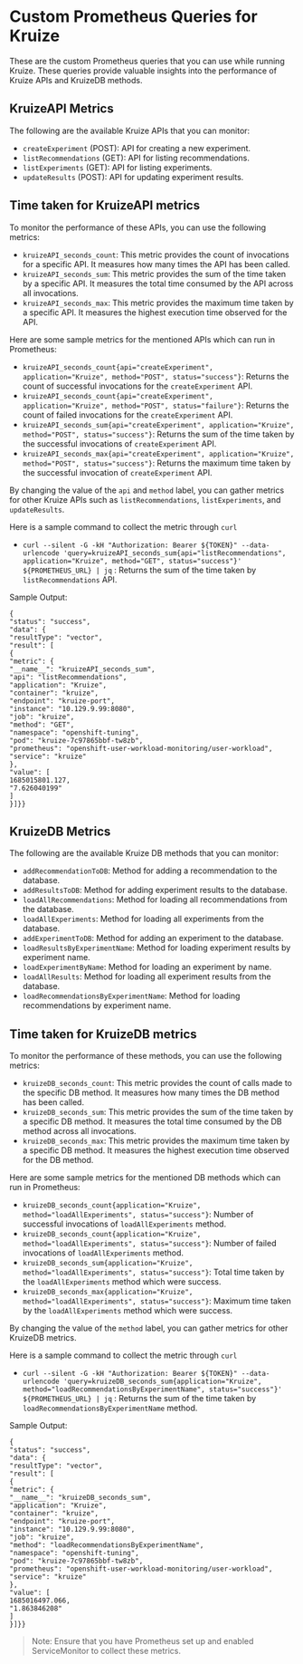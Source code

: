 # Custom Prometheus Queries for Kruize

These are the custom Prometheus queries that you can use while running Kruize. These queries provide valuable insights into the performance of Kruize APIs and KruizeDB methods.

## KruizeAPI Metrics

The following are the available Kruize APIs that you can monitor:

- `createExperiment` (POST): API for creating a new experiment.
- `listRecommendations` (GET): API for listing recommendations.
- `listExperiments` (GET): API for listing experiments.
- `updateResults` (POST): API for updating experiment results.

## Time taken for KruizeAPI metrics

To monitor the performance of these APIs, you can use the following metrics:

- `kruizeAPI_seconds_count`: This metric provides the count of invocations for a specific API. It measures how many times the API has been called.
- `kruizeAPI_seconds_sum`: This metric provides the sum of the time taken by a specific API. It measures the total time consumed by the API across all invocations.
- `kruizeAPI_seconds_max`: This metric provides the maximum time taken by a specific API. It measures the highest execution time observed for the API.

Here are some sample metrics for the mentioned APIs which can run in Prometheus:

- `kruizeAPI_seconds_count{api="createExperiment", application="Kruize", method="POST", status="success"}`: Returns the count of successful invocations for the `createExperiment` API.
- `kruizeAPI_seconds_count{api="createExperiment", application="Kruize", method="POST", status="failure"}`: Returns the count of failed invocations for the `createExperiment` API.
- `kruizeAPI_seconds_sum{api="createExperiment", application="Kruize", method="POST", status="success"}`: Returns the sum of the time taken by the successful invocations of `createExperiment` API.
- `kruizeAPI_seconds_max{api="createExperiment", application="Kruize", method="POST", status="success"}`: Returns the maximum time taken by the successful invocation of `createExperiment` API.

By changing the value of the `api` and `method` label, you can gather metrics for other Kruize APIs such as `listRecommendations`, `listExperiments`, and `updateResults`.

Here is a sample command to collect the metric through `curl`
- `curl --silent -G -kH "Authorization: Bearer ${TOKEN}" --data-urlencode 'query=kruizeAPI_seconds_sum{api="listRecommendations", application="Kruize", method="GET", status="success"}' ${PROMETHEUS_URL} | jq` : 
Returns the sum of the time taken by `listRecommendations` API.
  
Sample Output:
```
{
"status": "success",
"data": {
"resultType": "vector",
"result": [
{
"metric": {
"__name__": "kruizeAPI_seconds_sum",
"api": "listRecommendations",
"application": "Kruize",
"container": "kruize",
"endpoint": "kruize-port",
"instance": "10.129.9.99:8080",
"job": "kruize",
"method": "GET",
"namespace": "openshift-tuning",
"pod": "kruize-7c97865bbf-tw8zb",
"prometheus": "openshift-user-workload-monitoring/user-workload",
"service": "kruize"
},
"value": [
1685015801.127,
"7.626040199"
]
}]}}
```

## KruizeDB Metrics

The following are the available Kruize DB methods that you can monitor:

- `addRecommendationToDB`: Method for adding a recommendation to the database.
- `addResultsToDB`: Method for adding experiment results to the database.
- `loadAllRecommendations`: Method for loading all recommendations from the database.
- `loadAllExperiments`: Method for loading all experiments from the database.
- `addExperimentToDB`: Method for adding an experiment to the database.
- `loadResultsByExperimentName`: Method for loading experiment results by experiment name.
- `loadExperimentByName`: Method for loading an experiment by name.
- `loadAllResults`: Method for loading all experiment results from the database.
- `loadRecommendationsByExperimentName`: Method for loading recommendations by experiment name.

## Time taken for KruizeDB metrics

To monitor the performance of these methods, you can use the following metrics:

- `kruizeDB_seconds_count`: This metric provides the count of calls made to the specific DB method. It measures how many times the DB method has been called.
- `kruizeDB_seconds_sum`: This metric provides the sum of the time taken by a specific DB method. It measures the total time consumed by the DB method across all invocations.
- `kruizeDB_seconds_max`: This metric provides the maximum time taken by a specific DB method. It measures the highest execution time observed for the DB method.

Here are some sample metrics for the mentioned DB methods which can run in Prometheus:

- `kruizeDB_seconds_count{application="Kruize", method="loadAllExperiments", status="success"}`: Number of successful invocations of `loadAllExperiments` method.
- `kruizeDB_seconds_count{application="Kruize", method="loadAllExperiments", status="success"}`: Number of failed invocations of `loadAllExperiments` method.
- `kruizeDB_seconds_sum{application="Kruize", method="loadAllExperiments", status="success"}`: Total time taken by the `loadAllExperiments` method which were success.
- `kruizeDB_seconds_max{application="Kruize", method="loadAllExperiments", status="success"}`: Maximum time taken by the `loadAllExperiments` method which were success.

By changing the value of the `method` label, you can gather metrics for other KruizeDB metrics.

Here is a sample command to collect the metric through `curl`
- `curl --silent -G -kH "Authorization: Bearer ${TOKEN}" --data-urlencode 'query=kruizeDB_seconds_sum{application="Kruize", method="loadRecommendationsByExperimentName", status="success"}' ${PROMETHEUS_URL} | jq` :
  Returns the sum of the time taken by `loadRecommendationsByExperimentName` method.

Sample Output:
```
{
"status": "success",
"data": {
"resultType": "vector",
"result": [
{
"metric": {
"__name__": "kruizeDB_seconds_sum",
"application": "Kruize",
"container": "kruize",
"endpoint": "kruize-port",
"instance": "10.129.9.99:8080",
"job": "kruize",
"method": "loadRecommendationsByExperimentName",
"namespace": "openshift-tuning",
"pod": "kruize-7c97865bbf-tw8zb",
"prometheus": "openshift-user-workload-monitoring/user-workload",
"service": "kruize"
},
"value": [
1685016497.066,
"1.863846208"
]
}]}}
```

> Note: Ensure that you have Prometheus set up and enabled ServiceMonitor to collect these metrics.
